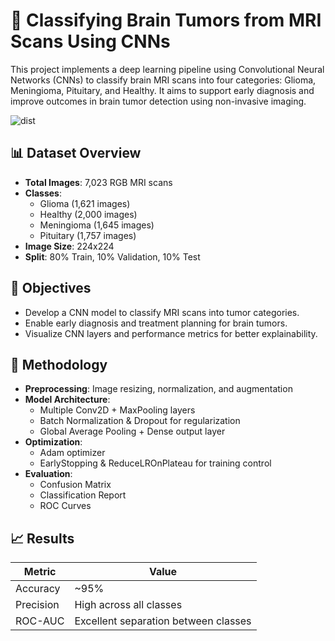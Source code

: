 # 🧠 Classifying Brain Tumors from MRI Scans Using CNNs

This project implements a deep learning pipeline using Convolutional Neural Networks (CNNs) to classify brain MRI scans into four categories: Glioma, Meningioma, Pituitary, and Healthy. It aims to support early diagnosis and improve outcomes in brain tumor detection using non-invasive imaging.

![dist](https://github.com/user-attachments/assets/e3c002e2-3433-47a1-880c-aa92dbb3d80b)

## 📊 Dataset Overview

- **Total Images**: 7,023 RGB MRI scans  
- **Classes**:
  - Glioma (1,621 images)
  - Healthy (2,000 images)
  - Meningioma (1,645 images)
  - Pituitary (1,757 images)
- **Image Size**: 224x224  
- **Split**: 80% Train, 10% Validation, 10% Test

## 🎯 Objectives

- Develop a CNN model to classify MRI scans into tumor categories.
- Enable early diagnosis and treatment planning for brain tumors.
- Visualize CNN layers and performance metrics for better explainability.

## 🧠 Methodology

- **Preprocessing**: Image resizing, normalization, and augmentation  
- **Model Architecture**:  
  - Multiple Conv2D + MaxPooling layers  
  - Batch Normalization & Dropout for regularization  
  - Global Average Pooling + Dense output layer  
- **Optimization**:
  - Adam optimizer  
  - EarlyStopping & ReduceLROnPlateau for training control  
- **Evaluation**:
  - Confusion Matrix  
  - Classification Report  
  - ROC Curves

## 📈 Results

| Metric      | Value      |
|-------------|------------|
| Accuracy    | ~95%       |
| Precision   | High across all classes |
| ROC-AUC     | Excellent separation between classes |
